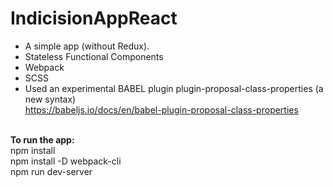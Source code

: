 # IndicisionAppReact
- A simple app (without Redux).
- Stateless Functional Components
- Webpack
- SCSS
- Used an experimental BABEL plugin plugin-proposal-class-properties (a new syntax)<br />
https://babeljs.io/docs/en/babel-plugin-proposal-class-properties<br /><br />

<b>To run the app:</b><br />
npm install<br />
npm install -D webpack-cli<br />
npm run dev-server

